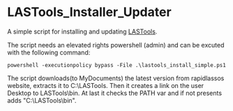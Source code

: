 # LASTools_Installer_Updater

A simple script for installing and updating [LASTools](https://rapidlasso.com/).

The script needs an elevated rights powershell (admin) and can be excuted with the following command:

`powershell -executionpolicy bypass -File .\lastools_install_simple.ps1`

The script downloads(to MyDocuments) the latest version from rapidlassos website, extracts it to C:\LASTools.
Then it creates a link on the user Desktop to LASTools\bin.
At last it checks the PATH var and if not presents adds "C:\LASTools\bin".

